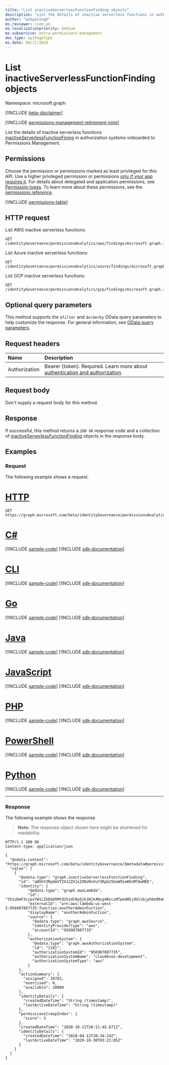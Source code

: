 ```yaml
---
title: "List inactiveServerlessFunctionFinding objects"
description: "List the details of inactive serverless functions in authorization systems onboarded to Permissions Management."
author: "ashyasingh"
ms.reviewer: ciem_pm
ms.localizationpriority: medium
ms.subservice: entra-permissions-management
doc_type: apiPageType
ms.date: 04/17/2024
---
```


# List inactiveServerlessFunctionFinding objects
Namespace: microsoft.graph

[!INCLUDE [beta-disclaimer](../../includes/beta-disclaimer.md)]

[!INCLUDE [permissions-management-retirement-note](../../includes/permissions-management-retirement-note.md)]

List the details of inactive serverless functions [inactiveServerlessFunctionFining](../resources/inactiveserverlessfunctionfinding.md) in authorization systems onboarded to Permissions Management.

## Permissions
Choose the permission or permissions marked as least privileged for this API. Use a higher privileged permission or permissions [only if your app requires it](/graph/permissions-overview#best-practices-for-using-microsoft-graph-permissions). For details about delegated and application permissions, see [Permission types](/graph/permissions-overview#permission-types). To learn more about these permissions, see the [permissions reference](/graph/permissions-reference).

<!-- { "blockType": "permissions", "name": "inactiveserverlessfunctionfinding_list" } -->
[!INCLUDE [permissions-table](../includes/permissions/inactiveserverlessfunctionfinding-list-permissions.md)]

## HTTP request

List AWS inactive serverless functions:
<!-- {
  "blockType": "ignored"
}
-->
``` http
GET /identityGovernance/permissionsAnalytics/aws/findings/microsoft.graph.inactiveServerlessFunctionFinding
```

List Azure inactive serverless functions:
<!-- {
  "blockType": "ignored"
}
-->
``` http
GET /identityGovernance/permissionsAnalytics/azure/findings/microsoft.graph.inactiveServerlessFunctionFinding
```

List GCP inactive serverless functions:
<!-- {
  "blockType": "ignored"
}
-->
``` http
GET /identityGovernance/permissionsAnalytics/gcp/findings/microsoft.graph.inactiveServerlessFunctionFinding
```

## Optional query parameters
This method supports the `$filter` and `$orderby` OData query parameters to help customize the response. For general information, see [OData query parameters](/graph/query-parameters).

## Request headers
|Name|Description|
|:---|:---|
|Authorization|Bearer {token}. Required. Learn more about [authentication and authorization](/graph/auth/auth-concepts).|

## Request body
Don't supply a request body for this method.

## Response

If successful, this method returns a `200 OK` response code and a collection of [inactiveServerlessFunctionFinding](../resources/inactiveserverlessfunctionfinding.md) objects in the response body.

## Examples

### Request
The following example shows a request.
# [HTTP](#tab/http)
<!-- {
  "blockType": "request",
  "name": "list_inactiveserverlessfunctionfinding"
}
-->
```msgraph-interactive
GET https://graph.microsoft.com/beta/identityGovernance/permissionsAnalytics/aws/findings/microsoft.graph.inactiveServerlessFunctionFinding
```

# [C#](#tab/csharp)
[!INCLUDE [sample-code](../includes/snippets/csharp/list-inactiveserverlessfunctionfinding-csharp-snippets.md)]
[!INCLUDE [sdk-documentation](../includes/snippets/snippets-sdk-documentation-link.md)]

# [CLI](#tab/cli)
[!INCLUDE [sample-code](../includes/snippets/cli/list-inactiveserverlessfunctionfinding-cli-snippets.md)]
[!INCLUDE [sdk-documentation](../includes/snippets/snippets-sdk-documentation-link.md)]

# [Go](#tab/go)
[!INCLUDE [sample-code](../includes/snippets/go/list-inactiveserverlessfunctionfinding-go-snippets.md)]
[!INCLUDE [sdk-documentation](../includes/snippets/snippets-sdk-documentation-link.md)]

# [Java](#tab/java)
[!INCLUDE [sample-code](../includes/snippets/java/list-inactiveserverlessfunctionfinding-java-snippets.md)]
[!INCLUDE [sdk-documentation](../includes/snippets/snippets-sdk-documentation-link.md)]

# [JavaScript](#tab/javascript)
[!INCLUDE [sample-code](../includes/snippets/javascript/list-inactiveserverlessfunctionfinding-javascript-snippets.md)]
[!INCLUDE [sdk-documentation](../includes/snippets/snippets-sdk-documentation-link.md)]

# [PHP](#tab/php)
[!INCLUDE [sample-code](../includes/snippets/php/list-inactiveserverlessfunctionfinding-php-snippets.md)]
[!INCLUDE [sdk-documentation](../includes/snippets/snippets-sdk-documentation-link.md)]

# [PowerShell](#tab/powershell)
[!INCLUDE [sample-code](../includes/snippets/powershell/list-inactiveserverlessfunctionfinding-powershell-snippets.md)]
[!INCLUDE [sdk-documentation](../includes/snippets/snippets-sdk-documentation-link.md)]

# [Python](#tab/python)
[!INCLUDE [sample-code](../includes/snippets/python/list-inactiveserverlessfunctionfinding-python-snippets.md)]
[!INCLUDE [sdk-documentation](../includes/snippets/snippets-sdk-documentation-link.md)]

---

### Response
The following example shows the response.
>**Note:** The response object shown here might be shortened for readability.
<!-- {
  "blockType": "response",
  "truncated": true,
  "@odata.type": "Collection(microsoft.graph.inactiveServerlessFunctionFinding)"
}
-->
``` http
HTTP/1.1 200 OK
Content-type: application/json

{
  "@odata.context": "https://graph.microsoft.com/beta/identityGovernance/$metadata#permissionsAnalytics/aws/findings/microsoft.graph.inactiveServerlessFunctionFinding",
  "value": [
    {
      "@odata.type": "graph.inactiveServerlessFunctionFinding",
      "id": "aW5hY3RpdmVTZXJ2ZXJsZXNzRnVuY3Rpb25GaW5kaW5nMTAwMDE",
      "identity": {
          "@odata.type": "graph.awsLambda",
          "id": "YXJuOmF3czpsYW1iZGE6dXMtd2VzdC0yOjk1Njk4Nzg4NzczNTpmdW5jdGlvbjphbm90aGVyQWRtaW5GdWN0aW9u",
          "externalId": "arn:aws:lambda:us-west-2:956987887735:function:anotherAdminFuction",
          "displayName": "anotherAdminFuction",
          "source": {
            "@odata.type": "graph.awsSource",
            "identityProviderType": "aws",
            "accountId": "956987887735"
          },
          "authorizationSystem": {
            "@odata.type": "graph.awsAuthorizationSystem",
            "id": "{Id}",
            "authorizationSystemId": "956987887735",
            "authorizationSystemName": "cloudknox-development",
            "authorizationSystemType": "aws"
          }
      },
      "actionSummary": {
        "assigned": 10783,
        "exercised": 0,
        "available": 20000
      },
      "identityDetails": {
        "createdDateTime": "String (timestamp)",
        "lastActiveDateTime": "String (timestamp)"
      },
      "permissionsCreepIndex": {
        "score": 3
      },
      "createdDateTime": "2020-10-11T20:11:45.671Z",
      "identityDetails": {
        "createdDateTime": "2020-04-12T20:34:24Z",
        "lastActiveDateTime": "2020-10-30T03:21:05Z"
      }
    }
  ]
}
```



